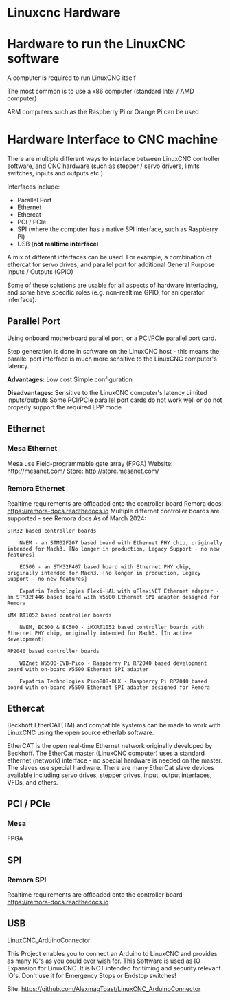 # Linuxcnc Hardware

# Hardware to run the LinuxCNC software
A computer is required to run LinuxCNC itself

The most common is to use a x86 computer (standard Intel / AMD computer)

ARM computers such as the Raspberry Pi or Orange Pi can be used

# Hardware Interface to CNC machine
There are multiple different ways to interface between LinuxCNC controller software, and CNC hardware (such as stepper / servo drivers, limits switches, inputs and outputs etc.)

Interfaces include:
- Parallel Port
- Ethernet
- Ethercat
- PCI / PCIe
- SPI (where the computer has a native SPI interface, such as Raspberry Pi)
- USB (__not realtime interface__)

A mix of different interfaces can be used. For example, a combination of ethercat for servo drives, and parallel port for additional General Purpose Inputs / Outputs (GPIO)

Some of these solutions are usable for all aspects of hardware interfacing, and some have specific roles (e.g. non-realtime GPIO, for an operator inferface).

## Parallel Port
Using onboard motherboard parallel port, or a PCI/PCIe parallel port card.

Step generation is done in software on the LinuxCNC host - this means the parallel port interface is much more sensitive to the LinuxCNC computer's latency.


__Advantages:__
Low cost
Simple configuration

__Disadvantages:__
Sensitive to the LinuxCNC computer's latency
Limited inputs/outputs 
Some PCI/PCIe parallel port cards do not work well or do not properly support the required EPP mode


## Ethernet
### Mesa Ethernet
Mesa use Field-programmable gate array (FPGA) 
Website: http://mesanet.com/
Store: http://store.mesanet.com/




### Remora Ethernet
Realtime requirements are offloaded onto the controller board
Remora docs: https://remora-docs.readthedocs.io
Multiple differnet controller boards are supported - see Remora docs
As of March 2024:
```
STM32 based controller boards

    NVEM - an STM32F207 based board with Ethernet PHY chip, originally intended for Mach3. [No longer in production, Legacy Support - no new features]

    EC500 - an STM32F407 based board with Ethernet PHY chip, originally intended for Mach3. [No longer in production, Legacy Support - no new features]

    Expatria Technologies Flexi-HAL with uFlexiNET Ethernet adapter - an STM32F446 based board with W5500 Ethernet SPI adapter designed for Remora

iMX RT1052 based controller boards

    NVEM, EC300 & EC500 - iMXRT1052 based controller boards with Ethernet PHY chip, originally intended for Mach3. [In active development]

RP2040 based controller boards

    WIZnet W5500-EVB-Pico - Raspberry Pi RP2040 based development board with on-board W5500 Ethernet SPI adapter

    Expatria Technologies PicoBOB-DLX - Raspberry Pi RP2040 based board with on-board W5500 Ethernet SPI adapter designed for Remora
```


## Ethercat
Beckhoff EtherCAT(TM) and compatible systems can be made to work with LinuxCNC using the open source etherlab software.

EtherCAT is the open real-time Ethernet network originally developed by Beckhoff.
The EtherCat master (LinuxCNC computer) uses a standard ethernet (network) interface - no special hardware is needed on the master. The slaves use special hardware.
There are many EtherCat slave devices available including servo drives, stepper drives, input, output interfaces, VFDs, and others.


## PCI / PCIe
### Mesa
FPGA 


## SPI
### Remora SPI
Realtime requirements are offloaded onto the controller board
https://remora-docs.readthedocs.io

## USB

LinuxCNC_ArduinoConnector

This Project enables you to connect an Arduino to LinuxCNC and provides as many IO's as you could ever wish for. This Software is used as IO Expansion for LinuxCNC.
It is NOT intended for timing and security relevant IO's. Don't use it for Emergency Stops or Endstop switches!

Site: https://github.com/AlexmagToast/LinuxCNC_ArduinoConnector


